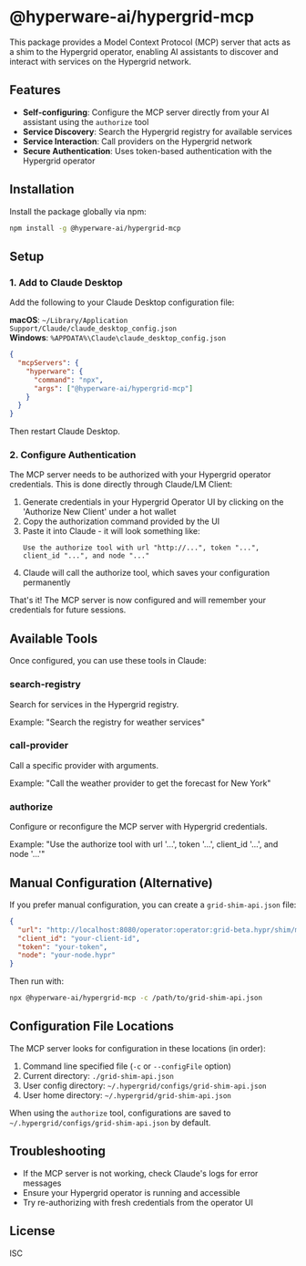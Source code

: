 # @hyperware-ai/hypergrid-mcp

This package provides a Model Context Protocol (MCP) server that acts as a shim to the Hypergrid operator, enabling AI assistants to discover and interact with services on the Hypergrid network.

## Features

- **Self-configuring**: Configure the MCP server directly from your AI assistant using the `authorize` tool
- **Service Discovery**: Search the Hypergrid registry for available services
- **Service Interaction**: Call providers on the Hypergrid network
- **Secure Authentication**: Uses token-based authentication with the Hypergrid operator

## Installation

Install the package globally via npm:

```bash
npm install -g @hyperware-ai/hypergrid-mcp
```

## Setup

### 1. Add to Claude Desktop

Add the following to your Claude Desktop configuration file:

**macOS**: `~/Library/Application Support/Claude/claude_desktop_config.json`  
**Windows**: `%APPDATA%\Claude\claude_desktop_config.json`

```json
{
  "mcpServers": {
    "hyperware": {
      "command": "npx",
      "args": ["@hyperware-ai/hypergrid-mcp"]
    }
  }
}
```

Then restart Claude Desktop.

### 2. Configure Authentication

The MCP server needs to be authorized with your Hypergrid operator credentials. This is done directly through Claude/LM Client:

1. Generate credentials in your Hypergrid Operator UI by clicking on the 'Authorize New Client' under a hot wallet
2. Copy the authorization command provided by the UI
3. Paste it into Claude - it will look something like:
   ```
   Use the authorize tool with url "http://...", token "...", client_id "...", and node "..."
   ```
4. Claude will call the authorize tool, which saves your configuration permanently

That's it! The MCP server is now configured and will remember your credentials for future sessions.

## Available Tools

Once configured, you can use these tools in Claude:

### search-registry
Search for services in the Hypergrid registry.

Example: "Search the registry for weather services"

### call-provider
Call a specific provider with arguments.

Example: "Call the weather provider to get the forecast for New York"

### authorize
Configure or reconfigure the MCP server with Hypergrid credentials.

Example: "Use the authorize tool with url '...', token '...', client_id '...', and node '...'"

## Manual Configuration (Alternative)

If you prefer manual configuration, you can create a `grid-shim-api.json` file:

```json
{
  "url": "http://localhost:8080/operator:operator:grid-beta.hypr/shim/mcp",
  "client_id": "your-client-id",
  "token": "your-token",
  "node": "your-node.hypr"
}
```

Then run with:
```bash
npx @hyperware-ai/hypergrid-mcp -c /path/to/grid-shim-api.json
```

## Configuration File Locations

The MCP server looks for configuration in these locations (in order):
1. Command line specified file (`-c` or `--configFile` option)
2. Current directory: `./grid-shim-api.json`
3. User config directory: `~/.hypergrid/configs/grid-shim-api.json`
4. User home directory: `~/.hypergrid/grid-shim-api.json`

When using the `authorize` tool, configurations are saved to `~/.hypergrid/configs/grid-shim-api.json` by default.

## Troubleshooting

- If the MCP server is not working, check Claude's logs for error messages
- Ensure your Hypergrid operator is running and accessible
- Try re-authorizing with fresh credentials from the operator UI

## License

ISC